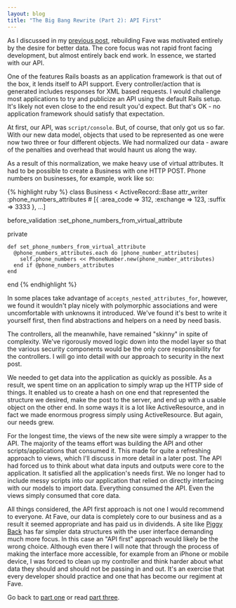 ```yaml
---
layout: blog
title: "The Big Bang Rewrite (Part 2): API First"
---
```

As I discussed in my [previous post][p1], rebuilding Fave was motivated entirely by the desire for better data. The core focus was not rapid front facing development, but almost entirely back end work. In essence, we started with our API.

One of the features Rails boasts as an application framework is that out of the box, it lends itself to API support. Every controller/action that is generated includes responses for XML based requests. I would challenge most applications to try and publicize an API using the default Rails setup. It's likely not even close to the end result you'd expect. But that's OK - no application framework should satisfy that expectation.

At first, our API, was <code>script/console</code>. But, of course, that only got us so far. With our new data model, objects that used to be represented as one were now two three or four different objects. We had normalized our data - aware of the penalties and overhead that would haunt us along the way.

As a result of this normalization, we make heavy use of virtual attributes. It had to be possible to create a Business with one HTTP POST. Phone numbers on businesses, for example, work like so:

{% highlight ruby %}
class Business < ActiveRecord::Base
  attr_writer :phone_numbers_attributes # [{ :area_code => 312, :exchange => 123, :suffix => 3333 }, ...]
  
  before_validation :set_phone_numbers_from_virtual_attribute
  
  private
    
    def set_phone_numbers_from_virtual_attribute
      @phone_numbers_attributes.each do |phone_number_attributes|
        self.phone_numbers << PhoneNumber.new(phone_number_attributes)
      end if @phone_numbers_attributes
    end
end
{% endhighlight %}

In some places take advantage of <code>accepts_nested_attributes_for</code>, however, we found it wouldn't play nicely with polymorphic associations and were uncomfortable with unknowns it introduced. We've found it's best to write it yourself first, then find abstractions and helpers on a need by need basis.

The controllers, all the meanwhile, have remained "skinny" in spite of complexity. We've rigorously moved logic down into the model layer so that the various security components would be the only core responsibility for the controllers. I will go into detail with our approach to security in the next post.

We needed to get data into the application as quickly as possible. As a result, we spent time on an application to simply wrap up the HTTP side of things. It enabled us to create a hash on one end that represented the structure we desired, make the post to the server, and end up with a usable object on the other end. In some ways it is a lot like ActiveResource, and in fact we made enormous progress simply using ActiveResource. But again, our needs grew.

For the longest time, the views of the new site were simply a wrapper to the API. The majority of the teams effort was building the API and other scripts/applications that consumed it. This made for quite a refreshing approach to views, which I'll discuss in more detail in a later post. The API had forced us to think about what data inputs and outputs were core to the application. It satisfied all the application's needs first. We no longer had to include messy scripts into our application that relied on directly interfacing with our models to import data. Everything consumed the API. Even the views simply consumed that core data. 

All things considered, the API first approach is not one I would recommend to everyone. At Fave, our data is completely core to our business and as a result it seemed appropriate and has paid us in dividends. A site like [Piggy Back](http://piggyback.it) has far simpler data structures with the user interface demanding much more focus. In this case an "API first" approach would likely be the wrong choice. Although even there I will note that through the process of making the interface more accessible, for example from an iPhone or mobile device, I was forced to clean up my controller and think harder about what data they should and should not be passing in and out. It's an exercise that every developer should practice and one that has become our regiment at Fave.

Go back to [part one][p1] or read [part three][p3].

[p1]: /2009-12-07-the-big-bang-rewrite-first-ask-why.html
[p3]: /2009/12/13/the-big-bang-rewrite-part-3-auth.html
